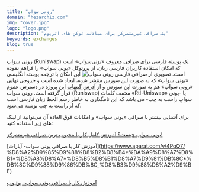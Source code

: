 ```yaml
---
title: "رونی سواپ"
domain: "hezarchiz.com"
img: "cover.jpg"
logo: "logo.png"
description: "یک صرافی غیرمتمرکز برای مبادله توکن های اتریوم"
keywords: exchanges
blog: true
---
```


رونی ‌سواپ (Runiswap) یک پوسته فارسی برای صرافی معروف «یونی‌سواپ» است که امکان استفاده کاربران فارسی زبان، از پروتوکل «یونی‌ سواپ» را فراهم نموده است.
![تصویری از صرافی فارسی رونی سواپ](https://i.ibb.co/fGtt011/runiswap.png)
این امکان با ترجمه پوسته انگلیسی «یونی ‌سواپ» که به صورت اپن سورس منتشر شده، ایجاد شده است و خروجی نهایی «رونی سواپ» هم به صورت اپن سورس و از [آدرس گیتهاب](https://github.com/NavidGoalpure/persian-uniswap-interface) این پروژه در دسترس عموم قرار گرفته است.
رونی سواپ (Runiswap) مخفف کلمات «Rtl-Uniswap» یا -یونی سواپِ راست به چپ- می باشد که این نامگذاری به خاطر رسم الخط زبان فارسی است که از راست به چپ نوشته می‌شود.

برای آشنایی بیشتر با صرافی «یونی سواپ» و امکانات فوق العاده آن می‌توانید از لینک های زیر استفاده کنید:

[ یونی سواپ چیست؟ آموزش کامل کار با محبوب ترین صرافی غیرمتمرکز!](https://mihanblockchain.com/complete-guide-to-use-uniswap/)

[آموزش کار با صرافی یونی سواپ- آپارات](https://www.aparat.com/v/4PqQ7/
%D8%A2%D9%85%D9%88%D8%B2%D8%B4*%DA%A9%D8%A7%D8%B1*%D8%A8%D8%A7*%D8%B5%D8%B1%D8%A7%D9%81%DB%8C*%DB%8C%D9%88%D9%86%DB%8C\_%D8%B3%D9%88%D8%A2%D9%BE)

[آموزش کار با صرافی یونی سواپ- یوتیوب](https://www.youtube.com/watch?v=Vj8Ii2ESeNk)
